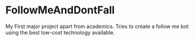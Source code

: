 # FollowMeAndDontFall
My First major project apart from academics. Tries to create a follow me bot using the best low-cost technology available. 
